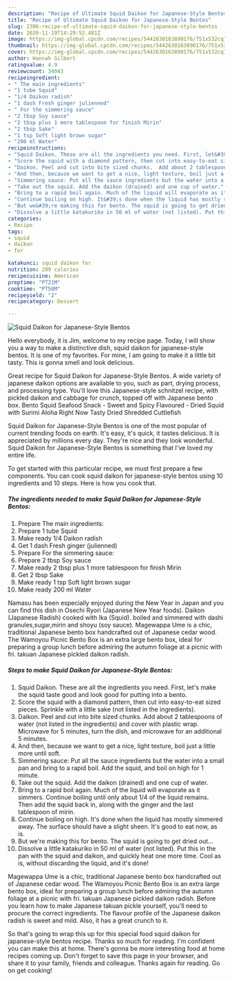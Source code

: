 ```yaml
---
description: "Recipe of Ultimate Squid Daikon for Japanese-Style Bentos"
title: "Recipe of Ultimate Squid Daikon for Japanese-Style Bentos"
slug: 2396-recipe-of-ultimate-squid-daikon-for-japanese-style-bentos
date: 2020-11-19T14:29:52.481Z
image: https://img-global.cpcdn.com/recipes/5442630163890176/751x532cq70/squid-daikon-for-japanese-style-bentos-recipe-main-photo.jpg
thumbnail: https://img-global.cpcdn.com/recipes/5442630163890176/751x532cq70/squid-daikon-for-japanese-style-bentos-recipe-main-photo.jpg
cover: https://img-global.cpcdn.com/recipes/5442630163890176/751x532cq70/squid-daikon-for-japanese-style-bentos-recipe-main-photo.jpg
author: Hannah Gilbert
ratingvalue: 4.9
reviewcount: 34043
recipeingredient:
- " The main ingredients"
- "1 tube Squid"
- "1/4 Daikon radish"
- "1 dash Fresh ginger julienned"
- " For the simmering sauce"
- "2 tbsp Soy sauce"
- "2 tbsp plus 1 more tablespoon for finish Mirin"
- "2 tbsp Sake"
- "1 tsp Soft light brown sugar"
- "200 ml Water"
recipeinstructions:
- "Squid Daikon. These are all the ingredients you need. First, let&#39;s make the squid taste good and look good for putting into a bento."
- "Score the squid with a diamond pattern, then cut into easy-to-eat sized pieces.  Sprinkle with a little sake (not listed in the ingredients)."
- "Daikon. Peel and cut into bite sized chunks.  Add about 2 tablespoons of water (not listed in the ingredients) and cover with plastic wrap. Microwave for 5 minutes, turn the dish, and microwave for an additional 5 minutes."
- "And then, because we want to get a nice, light texture, boil just a little more until soft."
- "Simmering sauce: Put all the sauce ingredients but the water into a small pan and bring to a rapid boil. Add the squid, and boil on high for 1 minute."
- "Take out the squid. Add the daikon (drained) and one cup of water."
- "Bring to a rapid boil again. Much of the liquid will evaporate as it simmers. Continue boiling until only about 1/4 of the liquid remains. Then add the squid back in, along with the ginger and the last tablespoon of mirin."
- "Continue boiling on high. It&#39;s done when the liquid has mostly simmered away.   The surface should have a slight sheen.  It&#39;s good to eat now, as is."
- "But we&#39;re making this for bento. The squid is going to get dried out..."
- "Dissolve a little katakuriko in 50 ml of water (not listed). Put this in the pan with the squid and daikon, and quickly heat one more time. Cool as is, without discarding the liquid, and it&#39;s done!"
categories:
- Recipe
tags:
- squid
- daikon
- for

katakunci: squid daikon for 
nutrition: 289 calories
recipecuisine: American
preptime: "PT21M"
cooktime: "PT58M"
recipeyield: "2"
recipecategory: Dessert

---
```



![Squid Daikon for Japanese-Style Bentos](https://img-global.cpcdn.com/recipes/5442630163890176/751x532cq70/squid-daikon-for-japanese-style-bentos-recipe-main-photo.jpg)

Hello everybody, it is Jim, welcome to my recipe page. Today, I will show you a way to make a distinctive dish, squid daikon for japanese-style bentos. It is one of my favorites. For mine, I am going to make it a little bit tasty. This is gonna smell and look delicious.

Great recipe for Squid Daikon for Japanese-Style Bentos. A wide variety of japanese daikon options are available to you, such as part, drying process, and processing type. You&#39;ll love this Japanese-style schnitzel recipe, with pickled daikon and cabbage for crunch, topped off with Japanese bento box. Bento Squid Seafood Snack - Sweet and Spicy Flavoured - Dried Squid with Surimi Aloha Right Now Tasty Dried Shredded Cuttlefish

Squid Daikon for Japanese-Style Bentos is one of the most popular of current trending foods on earth. It's easy, it's quick, it tastes delicious. It is appreciated by millions every day. They're nice and they look wonderful. Squid Daikon for Japanese-Style Bentos is something that I've loved my entire life.


To get started with this particular recipe, we must first prepare a few components. You can cook squid daikon for japanese-style bentos using 10 ingredients and 10 steps. Here is how you cook that.

<!--inarticleads1-->

##### The ingredients needed to make Squid Daikon for Japanese-Style Bentos:

1. Prepare  The main ingredients:
1. Prepare 1 tube Squid
1. Make ready 1/4 Daikon radish
1. Get 1 dash Fresh ginger (julienned)
1. Prepare  For the simmering sauce:
1. Prepare 2 tbsp Soy sauce
1. Make ready 2 tbsp plus 1 more tablespoon for finish Mirin
1. Get 2 tbsp Sake
1. Make ready 1 tsp Soft light brown sugar
1. Make ready 200 ml Water


Namasu has been especially enjoyed during the New Year in Japan and you can find this dish in Osechi Ryori (Japanese New Year foods). Daikon (Japanese Radish) cooked with Ika (Squid). boiled and simmered with dashi granules,sugar,mirin and shoyu (soy sauce). Magewappa Ume is a chic, traditional Japanese bento box handcrafted out of Japanese cedar wood. The Wamoyou Picnic Bento Box is an extra large bento box, ideal for preparing a group lunch before admiring the autumn foliage at a picnic with fri. takuan Japanese pickled daikon radish. 

<!--inarticleads2-->

##### Steps to make Squid Daikon for Japanese-Style Bentos:

1. Squid Daikon. These are all the ingredients you need. First, let&#39;s make the squid taste good and look good for putting into a bento.
1. Score the squid with a diamond pattern, then cut into easy-to-eat sized pieces.  Sprinkle with a little sake (not listed in the ingredients).
1. Daikon. Peel and cut into bite sized chunks.  Add about 2 tablespoons of water (not listed in the ingredients) and cover with plastic wrap. Microwave for 5 minutes, turn the dish, and microwave for an additional 5 minutes.
1. And then, because we want to get a nice, light texture, boil just a little more until soft.
1. Simmering sauce: Put all the sauce ingredients but the water into a small pan and bring to a rapid boil. Add the squid, and boil on high for 1 minute.
1. Take out the squid. Add the daikon (drained) and one cup of water.
1. Bring to a rapid boil again. Much of the liquid will evaporate as it simmers. Continue boiling until only about 1/4 of the liquid remains. Then add the squid back in, along with the ginger and the last tablespoon of mirin.
1. Continue boiling on high. It&#39;s done when the liquid has mostly simmered away.   The surface should have a slight sheen.  It&#39;s good to eat now, as is.
1. But we&#39;re making this for bento. The squid is going to get dried out...
1. Dissolve a little katakuriko in 50 ml of water (not listed). Put this in the pan with the squid and daikon, and quickly heat one more time. Cool as is, without discarding the liquid, and it&#39;s done!


Magewappa Ume is a chic, traditional Japanese bento box handcrafted out of Japanese cedar wood. The Wamoyou Picnic Bento Box is an extra large bento box, ideal for preparing a group lunch before admiring the autumn foliage at a picnic with fri. takuan Japanese pickled daikon radish. Before you learn how to make Japanese takuan pickle yourself, you&#39;ll need to procure the correct ingredients. The flavour profile of the Japanese daikon radish is sweet and mild. Also, it has a great crunch to it. 

So that's going to wrap this up for this special food squid daikon for japanese-style bentos recipe. Thanks so much for reading. I'm confident you can make this at home. There's gonna be more interesting food at home recipes coming up. Don't forget to save this page in your browser, and share it to your family, friends and colleague. Thanks again for reading. Go on get cooking!
